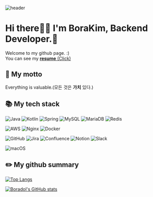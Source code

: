 ![header](https://capsule-render.vercel.app/api?type=soft&color=DCD3ED&height=200&section=header&text=🌈Bora&fontSize=60&fontAlign=45&fontAlignY=42&desc=Backend-Developer&descSize=25&descAlign=54&animation=fadeIn)

# Hi there👋🏻 I'm BoraKim, Backend Developer.🦄

Welcome to my github page. :) <br>
You can see my [__resume__ (Click)](https://boradol.github.io/)

<h2>📍 My motto</h2>

Everything is valuable.(모든 것은 __가치__ 있다.)

<h2>📚 My tech stack</h2>

![Java](https://img.shields.io/badge/Java-007396.svg?style=for-the-badge&logo=openjdk&logoColor=white)
![Kotlin](https://img.shields.io/badge/Kotlin-7F52FF.svg?&style=for-the-badge&logo=kotlin&logoColor=white)
![Spring](https://img.shields.io/badge/Spring-6DB33F.svg?&style=for-the-badge&logo=spring&logoColor=white)
![MySQL](https://img.shields.io/badge/mysql-%2300f.svg?style=for-the-badge&logo=mysql&logoColor=white)
![MariaDB](https://img.shields.io/badge/MariaDB-003545?style=for-the-badge&logo=mariadb&logoColor=white)
![Redis](https://img.shields.io/badge/redis-%23DD0031.svg?style=for-the-badge&logo=redis&logoColor=white)

![AWS](https://img.shields.io/badge/AWS-%23FF9900.svg?style=for-the-badge&logo=amazon-aws&logoColor=white)
![Nginx](https://img.shields.io/badge/nginx-%23009639.svg?style=for-the-badge&logo=nginx&logoColor=white)
![Docker](https://img.shields.io/badge/docker-%230db7ed.svg?style=for-the-badge&logo=docker&logoColor=white)

![GitHub](https://img.shields.io/badge/github-%23121011.svg?style=for-the-badge&logo=github&logoColor=white)
![Jira](https://img.shields.io/badge/jira-0052cc.svg?style=for-the-badge&logo=jira&logoColor=white)
![Confluence](https://img.shields.io/badge/confluence-0052cc.svg?style=for-the-badge&logo=confluence&logoColor=white)
![Notion](https://img.shields.io/badge/Notion-%23000000.svg?style=for-the-badge&logo=notion&logoColor=white)
![Slack](https://img.shields.io/badge/Slack-4A154B?style=for-the-badge&logo=slack&logoColor=white)

![macOS](https://img.shields.io/badge/mac%20os-000000?style=for-the-badge&logo=macos&logoColor=F0F0F0) 


<h2>✏️ My github summary</h2>

[![Top Langs](https://github-readme-stats.vercel.app/api/top-langs/?username=boradol)](https://github.com/boradol/github-readme-stats)

[![Boradol's GitHub stats](https://github-readme-stats.vercel.app/api?username=boradol)](https://github.com/boradol/github-readme-stats)


<!--
**boradol/boradol** is a ✨ _special_ ✨ repository because its `README.md` (this file) appears on your GitHub profile.

Here are some ideas to get you started:

- 🔭 I’m currently working on ...
- 🌱 I’m currently learning ...
- 👯 I’m looking to collaborate on ...
- 🤔 I’m looking for help with ...
- 💬 Ask me about ...
- 📫 How to reach me: ...
- 😄 Pronouns: ...
- ⚡ Fun fact: ...
-->
